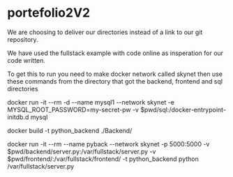 # portefolio2V2

We are choosing to deliver our directories instead of a link to our git repository.  

We have used the fullstack example with code online as insperation for our code written.




To get this to run you need to make docker network called skynet
then use these commands from the directory that got the backend, frontend and sql directories

docker run -it --rm -d --name mysql1 --network skynet -e MYSQL_ROOT_PASSWORD=my-secret-pw -v $pwd/sql:/docker-entrypoint-initdb.d mysql

docker build -t python_backend ./Backend/

docker run -it --rm --name pyback --network skynet -p 5000:5000 -v $pwd/backend/server.py:/var/fullstack/server.py -v $pwd/frontend/:/var/fullstack/frontend/ -t python_backend python /var/fullstack/server.py
